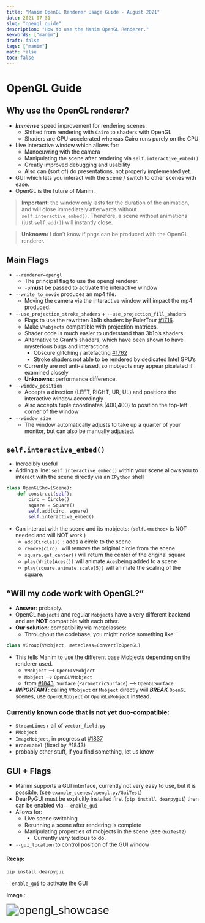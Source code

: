 ```yaml
---
title: "Manim OpenGL Renderer Usage Guide - August 2021"
date: 2021-07-31
slug: "opengl_guide"
description: "How to use the Manim OpenGL Renderer."
keywords: ["manim"]
draft: false
tags: ["manim"]
math: false
toc: false
---
```




# OpenGL Guide

## Why use the OpenGL renderer?

- ***Immense*** speed improvement for rendering scenes.
  - Shifted from rendering with `Cairo` to shaders with OpenGL
  - Shaders are GPU-accelerated whereas Cairo runs purely on the CPU
- Live interactive window which allows for:
  - Manoeuvring with the camera
  - Manipulating the scene after rendering via `self.interactive_embed()`
  - Greatly improved debugging and usability
  - Also can (sort of) do presentations, not properly implemented yet.
- GUI which lets you interact with the scene / switch to other scenes with ease.
- OpenGL is the future of Manim.

> **Important**: the window only lasts for the duration of the animation, and will close immediately afterwards without `self.interactive_embed()`. Therefore, a scene without animations (just `self.add()`) will instantly close.



> **Unknown:** I don’t know if pngs can be produced with the OpenGL renderer.

## Main Flags

- `--renderer=opengl`
  -  The principal flag to use the opengl renderer. 
  - `-p`**must** be passed to activate the interactive window
- `--write_to_movie` produces an mp4 file.
  - Moving the camera via the interactive window **will** impact the mp4 produced.
- `--use_projection_stroke_shaders` + `--use_projection_fill_shaders`
  - Flags to use the rewritten 3b1b shaders by EulerTour [#1716](https://github.com/ManimCommunity/manim/pull/1716). 
  - Make `VMobjects` compatible with projection matrices.
  - Shader code is much easier to understand than 3b1b’s shaders.
  - Alternative to Grant’s shaders, which have been shown to have mysterious bugs and interactions
    -  Obscure glitching / artefacting [#1762](https://github.com/ManimCommunity/manim/issues/1762)
    - Stroke shaders not able to be rendered by dedicated Intel GPU’s
  - Currently are not anti-aliased, so mobjects may appear pixelated if examined closely
  - **Unknowns**: performance difference.
- `--window_position`
  - Accepts  a direction (LEFT, RIGHT, UR, UL)  and positions the interactive window accordingly
  - Also accepts tuple coordinates (400,400) to position the top-left corner of the window 
- `--window_size`
  - The window automatically adjusts to take up a quarter of your monitor, but can also be manually adjusted.



## `self.interactive_embed()`

- Incredibly useful 
- Adding a line: `self.interactive_embed()` within your scene allows you to interact with the scene directly via an `IPython` shell

```python
class OpenGLShow(Scene):
    def construct(self):
        circ = Circle()
        square = Square()
        self.add(circ, square)
        self.interactive_embed()
```

- Can interact with the scene and its mobjects: (`self.<method>` is NOT needed and will NOT work )
  - `add(Circle()) `: adds a circle to the scene
  - `remove(circ) ` will remove the original circle from the scene
  - `square.get_center()` will return the center of the original square
  - `play(Write(Axes())` will animate `Axes`being added to a scene
  - `play(square.animate.scale(5))` will animate the scaling of the square.



## “Will my code work with OpenGL?” 

- **Answer**: probably.
- OpenGL `Mobjects` and regular `Mobjects` have a very different backend and are **NOT** compatible with each other.
- **Our solution**: compatibility via metaclasses:
  - Throughout the codebase, you might notice something like: `

```python
class VGroup(VMobject, metaclass=ConvertToOpenGL)
```

- This tells Manim to use the different base Mobjects depending on the renderer used.
  - `VMobject` --> `OpenGLVMobject`
  - `Mobject` --> `OpenGLVMobject`
  - from [#1843](https://github.com/ManimCommunity/manim/pull/1843), `Surface` (`ParametricSurface`) --> `OpenGLSurface`
- ***IMPORTANT***: calling `VMobject` or `Mobject` directly will ***BREAK*** `OpenGL` scenes, use `OpenGLMobject` or `OpenGLVMobject` instead.



### Currently known code that is not yet duo-compatible:

- `StreamLines`+ all of `vector_field.py`
- `PMobject`
- `ImageMobject`, in progress at [#1837](https://github.com/ManimCommunity/manim/pull/1837)
- `BraceLabel` (fixed by #1843)
- probably other stuff, if you find something, let us know



## GUI + Flags

- Manim supports a GUI interface, currently not very easy to use, but it is possible, (see `example_scenes/opengl.py/GuiTest`)
- DearPyGUI must be explicitly installed first (`pip install dearpygui`) then can be enabled via  `--enable_gui`
- Allows for:
  - Live scene switching
  - Rerunning a scene after rendering is complete
  - Manipulating properties of mobjects in the scene (see `GuiTest2`)
    - Currently *very* tedious to do.
- `--gui_location` to control position of the GUI window



#### Recap:

`pip install dearpygui`

`--enable_gui` to activate the GUI

**Image** :

<img src="/img/opengl_showcase.png" alt="opengl_showcase" style="zoom:200%;" />